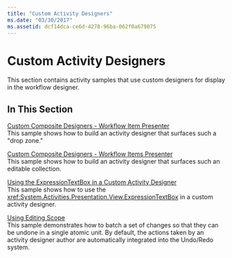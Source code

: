 ```yaml
---
title: "Custom Activity Designers"
ms.date: "03/30/2017"
ms.assetid: dcf14dca-ce6d-4278-96ba-062f0a679075
---
```

# Custom Activity Designers
This section contains activity samples that use custom designers for display in the workflow designer.  
  
## In This Section  
 [Custom Composite Designers - Workflow Item Presenter](../../../../docs/framework/windows-workflow-foundation/samples/custom-composite-designers-workflow-item-presenter.md)  
 This sample shows how to build an activity designer that surfaces such a "drop zone."  
  
 [Custom Composite Designers - Workflow Items Presenter](../../../../docs/framework/windows-workflow-foundation/samples/custom-composite-designers-workflow-items-presenter.md)  
 This sample shows how to build an activity designer that surfaces such an editable collection.  
  
 [Using the ExpressionTextBox in a Custom Activity Designer](../../../../docs/framework/windows-workflow-foundation/samples/using-the-expressiontextbox-in-a-custom-activity-designer.md)  
 This sample shows how to use the <xref:System.Activities.Presentation.View.ExpressionTextBox> in a custom activity designer.  
  
 [Using Editing Scope](../../../../docs/framework/windows-workflow-foundation/samples/using-editing-scope.md)  
 This sample demonstrates how to batch a set of changes so that they can be undone in a single atomic unit. By default, the actions taken by an activity designer author are automatically integrated into the Undo/Redo system.
